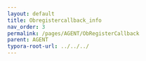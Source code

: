 ```yaml
---
layout: default
title: Obregistercallback_info
nav_order: 3
permalink: /pages/AGENT/ObRegisterCallback
parent: AGENT
typora-root-url: ../../../
---
```


